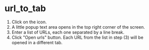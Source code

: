 # url_to_tab

1) Click on the icon.
2) A little popup text area opens in the top right corner of the screen.
3) Enter a list of URLs, each one separated by a line break.
4) Click "Open urls" button.
Each URL from the list in step (3) will be opened in a different tab.
